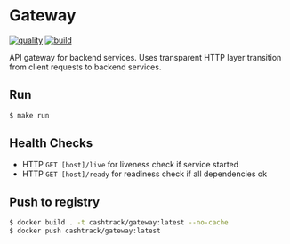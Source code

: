 # Gateway

[![quality](https://github.com/cash-track/gateway/actions/workflows/quality.yml/badge.svg)](https://github.com/cash-track/gateway/actions/workflows/quality.yml) [![build](https://github.com/cash-track/gateway/actions/workflows/build.yml/badge.svg)](https://github.com/cash-track/gateway/actions/workflows/build.yml)

API gateway for backend services. Uses transparent HTTP layer transition from client requests to backend services.

## Run

```bash
$ make run
```

## Health Checks

- HTTP `GET [host]/live` for liveness check if service started
- HTTP `GET [host]/ready` for readiness check if all dependencies ok

## Push to registry

```bash
$ docker build . -t cashtrack/gateway:latest --no-cache
$ docker push cashtrack/gateway:latest
```
